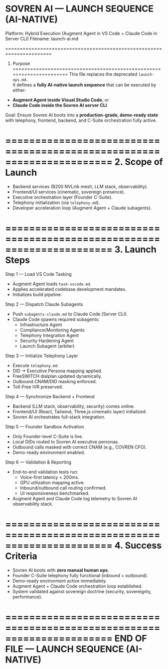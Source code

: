 # SOVREN AI — LAUNCH SEQUENCE (AI-NATIVE)
Platform: Hybrid Execution (Augment Agent in VS Code + Claude Code in Server CLI)
Filename: launch-ai.md

======================================================================
1. Purpose
======================================================================
This file replaces the deprecated `launch-ops.md`.  
It defines a **fully AI-native launch sequence** that can be executed by either:  
- **Augment Agent inside Visual Studio Code**, or  
- **Claude Code inside the Sovren AI server CLI**.  

Goal: Ensure Sovren AI boots into a **production-grade, demo-ready state** with telephony, frontend, backend, and C-Suite orchestration fully active.  

======================================================================
2. Scope of Launch
======================================================================
- Backend services (B200 NVLink mesh, LLM stack, observability).  
- Frontend/UI services (cinematic, sovereign presence).  
- Executive orchestration layer (Founder C-Suite).  
- Telephony initialization (via `telephony.md`).  
- Developer acceleration loop (Augment Agent + Claude subagents).  

======================================================================
3. Launch Steps
======================================================================

Step 1 — Load VS Code Tasking  
- Augment Agent loads `task-vscode.md`.  
- Applies accelerated codebase development mandates.  
- Initializes build pipeline.  

Step 2 — Dispatch Claude Subagents  
- Push `subagents-claude.md` to Claude Code (Server CLI).  
- Claude Code spawns required subagents:  
  - Infrastructure Agent  
  - Compliance/Monitoring Agents  
  - Telephony Integration Agent  
  - Security Hardening Agent  
  - Launch Subagent (arbiter)  

Step 3 — Initialize Telephony Layer  
- Execute `telephony.md`.  
- DID → Executive Persona mapping applied.  
- FreeSWITCH dialplan updated dynamically.  
- Outbound CNAM/DID masking enforced.  
- Toll-Free IVR preserved.  

Step 4 — Synchronize Backend + Frontend  
- Backend (LLM stack, observability, security) comes online.  
- Frontend/UI (React, Tailwind, Three.js cinematic layer) initialized.  
- Sovren AI orchestrates full-stack integration.  

Step 5 — Founder Sandbox Activation  
- Only Founder-level C-Suite is live.  
- Local DIDs routed to Sovren AI executive personas.  
- Outbound calls masked with correct CNAM (e.g., COVREN CFO).  
- Demo-ready environment enabled.  

Step 6 — Validation & Reporting  
- End-to-end validation tests run:  
  - Voice-first latency < 200ms.  
  - GPU utilization mapping active.  
  - Inbound/outbound call routing confirmed.  
  - UI responsiveness benchmarked.  
- Augment Agent and Claude Code log telemetry to Sovren AI observability stack.  

======================================================================
4. Success Criteria
======================================================================
- Sovren AI boots with **zero manual human ops**.  
- Founder C-Suite telephony fully functional (inbound + outbound).  
- Demo-ready environment active immediately.  
- Augment Agent + Claude Code orchestration loop established.  
- System validated against sovereign doctrine (security, sovereignty, performance).  

======================================================================
END OF FILE — LAUNCH SEQUENCE (AI-NATIVE)
======================================================================
